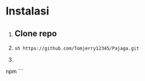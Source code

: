 # Instalasi

1. ## Clone repo
2. ```sh https://github.com/Tomjerry12345/Pajaga.git```
3. ```sh
  npm ```
